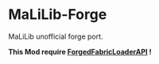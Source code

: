 # MaLiLib-Forge

MaLiLib unofficial forge port.

**This Mod require [ForgedFabricLoaderAPI](https://github.com/PortingLab/ForgedFabricLoaderAPI) !**
